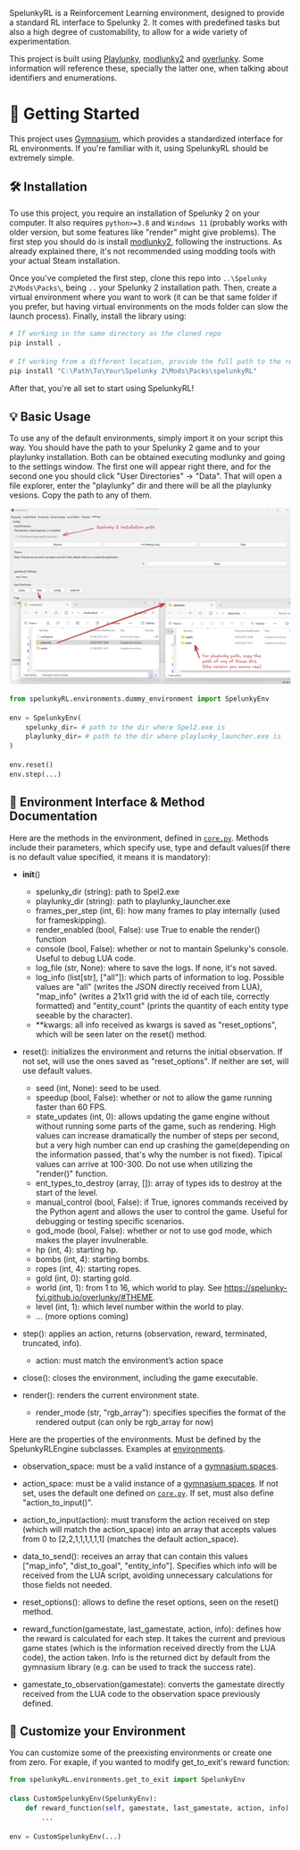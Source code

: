 SpelunkyRL is a Reinforcement Learning environment, designed to provide a standard RL interface to Spelunky 2. It comes with predefined tasks but also a high degree of customability, to allow for a wide variety of experimentation.

This project is built using 
[Playlunky](https://github.com/spelunky-fyi/Playlunky),
[modlunky2](https://github.com/spelunky-fyi/modlunky2) and
[overlunky](https://github.com/spelunky-fyi/overlunky).
Some information will reference these, specially the latter one, when talking about identifiers and enumerations.

# 🚀 Getting Started

This project uses [Gymnasium](https://github.com/Farama-Foundation/Gymnasium), which provides a standardized interface for RL environments. If you're familiar with it, using SpelunkyRL should be extremely simple.

## 🛠️ Installation
To use this project, you require an installation of Spelunky 2 on your computer. It also requires `python>=3.8` and `Windows 11` (probably works with older version, but some features like "render" might give problems).
The first step you should do is install
[modlunky2](https://github.com/spelunky-fyi/modlunky2), following the instructions. As already explained there, it's not recommended using modding tools with your actual Steam installation.

Once you've completed the first step, clone this repo into `..\Spelunky 2\Mods\Packs\`, being `..` your Spelunky 2 installation path.
Then, create a virtual environment where you want to work (it can be that same folder if you prefer, but having virtual environments on the mods folder can slow the launch process). Finally, install the library using:
```bash
# If working in the same directory as the cloned repo
pip install .

# If working from a different location, provide the full path to the repo
pip install "C:\Path\To\Your\Spelunky 2\Mods\Packs\spelunkyRL"
```
After that, you're all set to start using SpelunkyRL!

## 💡 Basic Usage

To use any of the default environments, simply import it on your script this way. You should have the path to your Spelunky 2 game and to your playlunky installation. Both can be obtained executing modlunky and going to the settings window. The first one will appear right there, and for the second one you should click "User Directories" -> "Data". That will open a file explorer, enter the "playlunky" dir and there will be all the playlunky vesions. Copy the path to any of them.

![alt text](doc/modlunky2config.png)

```python
from spelunkyRL.environments.dummy_environment import SpelunkyEnv

env = SpelunkyEnv(
    spelunky_dir= # path to the dir where Spel2.exe is
    playlunky_dir= # path to the dir where playlunky_launcher.exe is
)

env.reset()
env.step(...)
```

## 📘 Environment Interface & Method Documentation

Here are the methods in the environment, defined in [`core.py`](./spelunkyRL/engine/core.py). Methods include their parameters, which specify use, type and default values(if there is no default value specified, it means it is mandatory):

- __init__()
    - spelunky_dir (string): path to Spel2.exe
    - playlunky_dir (string): path to playlunky_launcher.exe
    - frames_per_step (int, 6): how many frames to play internally (used for frameskipping).
    - render_enabled (bool, False): use True to enable the render() function
    - console (bool, False): whether or not to mantain Spelunky's console. Useful to debug LUA code.
    - log_file (str, None): where to save the logs. If none, it's not saved.
    - log_info (list[str], ["all"]): which parts of information to log. Possible values are "all" (writes the JSON directly received from LUA), "map_info" (writes a 21x11 grid with the id of each tile, correctly formatted) and "entity_count" (prints the quantity of each entity type seeable by the character).
    - **kwargs: all info received as kwargs is saved as "reset_options", which will be seen later on the reset() method.

- reset(): initializes the environment and returns the initial observation. If not set, will use the ones saved as "reset_options". If neither are set, will use default values.
    - seed (int, None): seed to be used.
    - speedup (bool, False): whether or not to allow the game running faster than 60 FPS.
    - state_updates (int, 0): allows updating the game engine without without running some parts of the game, such as rendering. High values can increase dramatically the number of steps per second, but a very high number can end up crashing the game(depending on the information passed, that's why the number is not fixed). Tipical values can arrive at 100-300. Do not use when utilizing the "render()" function.
    - ent_types_to_destroy (array, []): array of types ids to destroy at the start of the level.
    - manual_control (bool, False): if True, ignores commands received by the Python agent and allows the user to control the game. Useful for debugging or testing specific scenarios.
    - god_mode (bool, False): whether or not to use god mode, which makes the player invulnerable.
    - hp (int, 4): starting hp.
    - bombs (int, 4): starting bombs.
    - ropes (int, 4): starting ropes.
    - gold (int, 0): starting gold.
    - world (int, 1): from 1 to 16, which world to play. See https://spelunky-fyi.github.io/overlunky/#THEME.
    - level (int, 1): which level number within the world to play.
    - ... (more options coming)

- step(): applies an action, returns (observation, reward, terminated, truncated, info).
    - action: must match the environment’s action space

- close(): closes the environment, including the game executable.

- render(): renders the current environment state.
    - render_mode (str, "rgb_array"): specifies specifies the format of the rendered output (can only be rgb_array for now)

Here are the properties of the environments. Must be defined by the SpelunkyRLEngine subclasses. Examples at [environments](./spelunkyRL/environments).

- observation_space: must be a valid instance of a [gymnasium.spaces](https://gymnasium.farama.org/api/spaces/).

- action_space: must be a valid instance of a [gymnasium.spaces](https://gymnasium.farama.org/api/spaces/). If not set, uses the default one defined on [`core.py`](./spelunkyRL/engine/core.py). If set, must also define "action_to_input()".

- action_to_input(action): must transform the action received on step (which will match the action_space) into an array that accepts values from 0 to [2,2,1,1,1,1,1,1] (matches the default action_space).

- data_to_send(): receives an array that can contain this values ["map_info", "dist_to_goal", "entity_info"]. Specifies which info will be received from the LUA script, avoiding unnecessary calculations for those fields not needed.

- reset_options(): allows to define the reset options, seen on the reset() method.

- reward_function(gamestate, last_gamestate, action, info): defines how the reward is calculated for each step. It takes the current and previous game states (which is the information received directly from the LUA code), the action taken. Info is the returned dict by default from the gymnasium library (e.g. can be used to track the success rate).

- gamestate_to_observation(gamestate): converts the gamestate directly received from the LUA code to the observation space previously defined.


## 🧪 Customize your Environment

You can customize some of the preexisting environments or create one from zero. For exaple, if you wanted to modify get_to_exit's reward function:

```python
from spelunkyRL.environments.get_to_exit import SpelunkyEnv

class CustomSpelunkyEnv(SpelunkyEnv):
    def reward_function(self, gamestate, last_gamestate, action, info):
        ...

env = CustomSpelunkyEnv(...)
```
